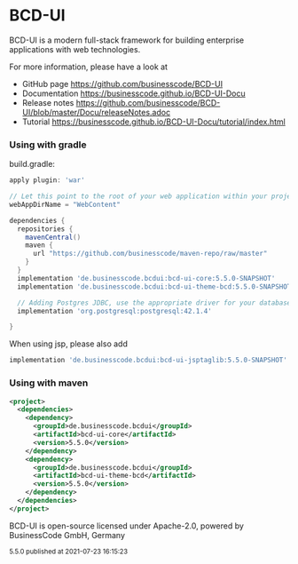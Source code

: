 # BCD-UI

BCD-UI is a modern full-stack framework for building enterprise applications with web technologies.
<p/>
For more information, please have a look at 

- GitHub page https://github.com/businesscode/BCD-UI
- Documentation https://businesscode.github.io/BCD-UI-Docu
- Release notes https://github.com/businesscode/BCD-UI/blob/master/Docu/releaseNotes.adoc
- Tutorial https://businesscode.github.io/BCD-UI-Docu/tutorial/index.html

### Using with gradle

build.gradle:
```groovy
apply plugin: 'war'

// Let this point to the root of your web application within your project
webAppDirName = "WebContent"

dependencies {
  repositories {
    mavenCentral()
    maven {
      url "https://github.com/businesscode/maven-repo/raw/master"
    }
  }
  implementation 'de.businesscode.bcdui:bcd-ui-core:5.5.0-SNAPSHOT'
  implementation 'de.businesscode.bcdui:bcd-ui-theme-bcd:5.5.0-SNAPSHOT'

  // Adding Postgres JDBC, use the appropriate driver for your database 
  implementation 'org.postgresql:postgresql:42.1.4'

}
```

When using jsp, please also add
```groovy
implementation 'de.businesscode.bcdui:bcd-ui-jsptaglib:5.5.0-SNAPSHOT'
```

### Using with maven
````xml
<project>
  <dependencies>
    <dependency>
      <groupId>de.businesscode.bcdui</groupId>
      <artifactId>bcd-ui-core</artifactId>
      <version>5.5.0</version>
    </dependency>
    <dependency>
      <groupId>de.businesscode.bcdui</groupId>
      <artifactId>bcd-ui-theme-bcd</artifactId>
      <version>5.5.0</version>
    </dependency>
  </dependencies>
</project>
````

BCD-UI is open-source licensed under Apache-2.0, powered by BusinessCode GmbH, Germany

<small>5.5.0 published at 2021-07-23 16:15:23</small>
